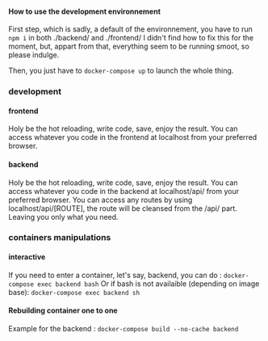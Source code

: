 #### How to use the development environnement

First step, which is sadly, a default of the environnement, you have to run ```npm i``` in both ./backend/ and ./frontend/
I didn't find how to fix this for the moment, but, appart from that, everything seem to be running smoot, so please indulge.

Then, you just have to
```docker-compose up``` to launch the whole thing.

### development
#### frontend 

Holy be the hot reloading, write code, save, enjoy the result.
You can access whatever you code in the frontend at localhost from your preferred browser.

#### backend 

Holy be the hot reloading, write code, save, enjoy the result.
You can access whatever you code in the backend at localhost/api/ from your preferred browser.
You can access any routes by using localhost/api/[ROUTE], the route will be cleansed from the /api/ part. Leaving you only what you need.

### containers manipulations
#### interactive
If you need to enter a container, let's say, backend, you can do :
```docker-compose exec backend bash```
Or if bash is not availaible (depending on image base): 
```docker-compose exec backend sh```

#### Rebuilding container one to one
Example for the backend :
```docker-compose build --no-cache backend```
